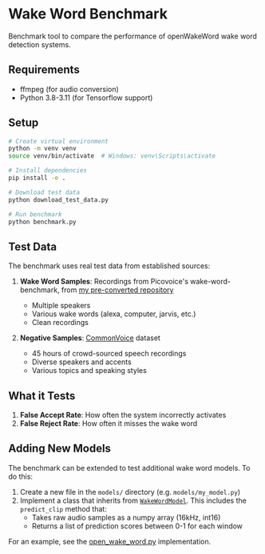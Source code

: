 # Wake Word Benchmark

Benchmark tool to compare the performance of openWakeWord wake word detection systems.

## Requirements

- ffmpeg (for audio conversion)
- Python 3.8-3.11 (for Tensorflow support)

## Setup

```bash
# Create virtual environment
python -m venv venv
source venv/bin/activate  # Windows: venv\Scripts\activate

# Install dependencies
pip install -e .

# Download test data
python download_test_data.py

# Run benchmark
python benchmark.py
```

## Test Data

The benchmark uses real test data from established sources:

1. **Wake Word Samples**: Recordings from Picovoice's wake-word-benchmark, from [my pre-converted repository](https://github.com/domdomegg/picovoice-wake-word-benchmark)
   - Multiple speakers
   - Various wake words (alexa, computer, jarvis, etc.)
   - Clean recordings

2. **Negative Samples**: [CommonVoice](https://commonvoice.mozilla.org/) dataset
   - 45 hours of crowd-sourced speech recordings
   - Diverse speakers and accents
   - Various topics and speaking styles

## What it Tests

1. **False Accept Rate**: How often the system incorrectly activates
2. **False Reject Rate**: How often it misses the wake word

## Adding New Models

The benchmark can be extended to test additional wake word models. To do this:

1. Create a new file in the `models/` directory (e.g. `models/my_model.py`)
2. Implement a class that inherits from [`WakeWordModel`](./models/base.py).
   This includes the `predict_clip` method that:
   - Takes raw audio samples as a numpy array (16kHz, int16)
   - Returns a list of prediction scores between 0-1 for each window

For an example, see the [open_wake_word.py](./models/open_wake_word.py) implementation.
